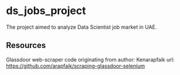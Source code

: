 # ds_jobs_project
The project aimed to analyze Data Scientist job market in UAE.

## Resources
Glassdoor web-scraper code originating from 
author: Kenarapfaik
url: https://github.com/arapfaik/scraping-glassdoor-selenium
